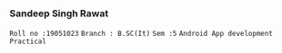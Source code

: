 ### Sandeep Singh Rawat 
```Roll no :19051023```
```Branch : B.SC(It)```
```Sem :5```
```Android App development Practical  ```